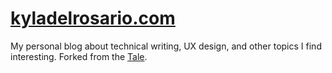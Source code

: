 # [kyladelrosario.com](https://kyladelrosario.com)

My personal blog about technical writing, UX design, and other topics I find interesting. Forked from the [Tale](https://github.com/chesterhow/tale).
